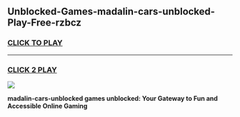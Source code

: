 
## Unblocked-Games-madalin-cars-unblocked-Play-Free-rzbcz
<h3>
<a href="https://premium76.site?title=madalin-cars-unblocked&ref=19M">CLICK TO PLAY</a></h3>
<hr>

<h3>
<a href="https://premium76.site?title=madalin-cars-unblocked&ref=19M">CLICK 2 PLAY</a>
  
</h3>

<a href="https://premium76.site?title=madalin-cars-unblocked&ref=19M"><img src="https://clearcache.store/games.png"></a>


**madalin-cars-unblocked games unblocked: Your Gateway to Fun and Accessible Online Gaming**
